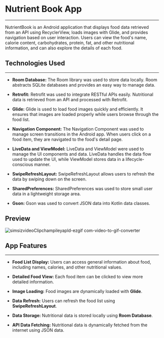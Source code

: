 # Nutrient Book App
----------------
NutrientBook is an Android application that displays food data retrieved from an API using RecyclerView, loads images with Glide, and provides navigation based on user interaction. Users can view the food's name, calorie content, carbohydrates, protein, fat, and other nutritional information, and can also explore the details of each food.

## Technologies Used
----------------
- **Room Database:** The Room library was used to store data locally. Room abstracts SQLite databases and provides an easy way to manage data.
  
- **Retrofit:** Retrofit was used to integrate RESTful APIs easily. Nutritional data is retrieved from an API and processed with Retrofit.
- **Glide:** Glide is used to load food images quickly and efficiently. It ensures that images are loaded properly while users browse through the food list.
- **Navigation Component:** The Navigation Component was used to manage screen transitions in the Android app. When users click on a food item, they are navigated to the food's detail page.
- **LiveData and ViewModel:** LiveData and ViewModel were used to manage the UI components and data. LiveData handles the data flow used to update the UI, while ViewModel stores data in a lifecycle-conscious manner.
- **SwipeRefreshLayout:** SwipeRefreshLayout allows users to refresh the data by swiping down on the screen.
- **SharedPreferences:** SharedPreferences was used to store small user data in a lightweight storage area.
- **Gson:** Gson was used to convert JSON data into Kotlin data classes.

## Preview
![simsizvideoClipchampileyapld-ezgif com-video-to-gif-converter](https://github.com/user-attachments/assets/0f65836c-d33d-4ee3-9413-c00994bcfdbc)


## App Features
------------

*   **Food List Display:** Users can access general information about food, including names, calories, and other nutritional values.
  
*   **Detailed Food View:** Each food item can be clicked to view more detailed information.
*   **Image Loading:** Food images are dynamically loaded with **Glide**.
*   **Data Refresh:** Users can refresh the food list using **SwipeRefreshLayout**.
*   **Data Storage:** Nutritional data is stored locally using **Room Database**.
*   **API Data Fetching:** Nutritional data is dynamically fetched from the internet using JSON data.
    
